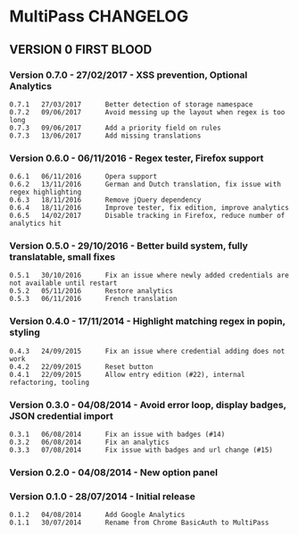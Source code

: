 MultiPass CHANGELOG
===================

VERSION 0 FIRST BLOOD
---------------------

### Version 0.7.0 - 27/02/2017 - XSS prevention, Optional Analytics

    0.7.1	27/03/2017		Better detection of storage namespace
    0.7.2	09/06/2017		Avoid messing up the layout when regex is too long
    0.7.3	09/06/2017		Add a priority field on rules
    0.7.3	13/06/2017		Add missing translations

### Version 0.6.0 - 06/11/2016 - Regex tester, Firefox support

    0.6.1	06/11/2016		Opera support
    0.6.2	13/11/2016		German and Dutch translation, fix issue with regex highlighting
    0.6.3	18/11/2016		Remove jQuery dependency
    0.6.4	18/11/2016		Improve tester, fix edition, improve analytics
    0.6.5	14/02/2017		Disable tracking in Firefox, reduce number of analytics hit

### Version 0.5.0 - 29/10/2016 - Better build system, fully translatable, small fixes

    0.5.1	30/10/2016		Fix an issue where newly added credentials are not available until restart
    0.5.2	05/11/2016		Restore analytics
    0.5.3	06/11/2016		French translation

### Version 0.4.0 - 17/11/2014 - Highlight matching regex in popin, styling

    0.4.3	24/09/2015		Fix an issue where credential adding does not work
    0.4.2	22/09/2015		Reset button
    0.4.1	22/09/2015		Allow entry edition (#22), internal refactoring, tooling

### Version 0.3.0 - 04/08/2014 - Avoid error loop, display badges, JSON credential import

    0.3.1	06/08/2014		Fix an issue with badges (#14)
    0.3.2	06/08/2014		Fix an analytics
    0.3.3	07/08/2014		Fix issue with badges and url change (#15)

### Version 0.2.0 - 04/08/2014 - New option panel

### Version 0.1.0 - 28/07/2014 - Initial release

    0.1.2	04/08/2014		Add Google Analytics
    0.1.1	30/07/2014		Rename from Chrome BasicAuth to MultiPass
